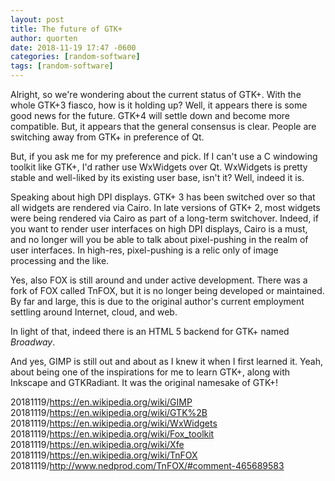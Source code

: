 ```yaml
---
layout: post
title: The future of GTK+
author: quorten
date: 2018-11-19 17:47 -0600
categories: [random-software]
tags: [random-software]
---
```


Alright, so we're wondering about the current status of GTK+.  With
the whole GTK+3 fiasco, how is it holding up?  Well, it appears there
is some good news for the future.  GTK+4 will settle down and become
more compatible.  But, it appears that the general consensus is clear.
People are switching away from GTK+ in preference of Qt.

But, if you ask me for my preference and pick.  If I can't use a C
windowing toolkit like GTK+, I'd rather use WxWidgets over Qt.
WxWidgets is pretty stable and well-liked by its existing user base,
isn't it?  Well, indeed it is.

Speaking about high DPI displays.  GTK+ 3 has been switched over so
that all widgets are rendered via Cairo.  In late versions of GTK+ 2,
most widgets were being rendered via Cairo as part of a long-term
switchover.  Indeed, if you want to render user interfaces on high DPI
displays, Cairo is a must, and no longer will you be able to talk
about pixel-pushing in the realm of user interfaces.  In high-res,
pixel-pushing is a relic only of image processing and the like.

Yes, also FOX is still around and under active development.  There was
a fork of FOX called TnFOX, but it is no longer being developed or
maintained.  By far and large, this is due to the original author's
current employment settling around Internet, cloud, and web.

In light of that, indeed there is an HTML 5 backend for GTK+ named
_Broadway_.

And yes, GIMP is still out and about as I knew it when I first learned
it.  Yeah, about being one of the inspirations for me to learn GTK+,
along with Inkscape and GTKRadiant.  It was the original namesake of
GTK+!

20181119/https://en.wikipedia.org/wiki/GIMP  
20181119/https://en.wikipedia.org/wiki/GTK%2B  
20181119/https://en.wikipedia.org/wiki/WxWidgets  
20181119/https://en.wikipedia.org/wiki/Fox_toolkit  
20181119/https://en.wikipedia.org/wiki/Xfe  
20181119/https://en.wikipedia.org/wiki/TnFOX  
20181119/http://www.nedprod.com/TnFOX/#comment-465689583
